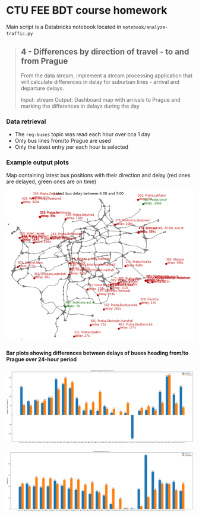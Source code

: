 # CTU FEE BDT course homework

Main script is a Databricks notebook located in `notebook/analyze-traffic.py`

> ## 4 - Differences by direction of travel - to and from Prague
>
> From the data stream, implement a stream processing application that will calculate
> differences in delay for suburban lines - arrival and departure delays.
>
> Input: stream
> Output: Dashboard map with arrivals to Prague and marking the differences in delays during
> the day

### Data retrieval

- The `req-buses` topic was read each hour over cca 1 day
- Only bus lines from/to Prague are used
- Only the latest entry per each hour is selected

### Example output plots

Map containing latest bus positions with their direction and delay (red ones are delayed, green ones are on time)

![Latest bus locations in the Prague area from 6 to 7 am](./output/6-7.png)

#### Bar plots showing differences between delays of buses heading from/to Prague over 24-hour period

![Delay medians](./output/median.png)

![Dataset sizes](./output/size.png)
